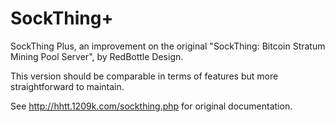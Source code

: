 SockThing+
==========
SockThing Plus, an improvement on the original "SockThing: Bitcoin Stratum Mining Pool Server", by RedBottle Design.

This version should be comparable in terms of features but more straightforward to maintain.

See http://hhtt.1209k.com/sockthing.php for original documentation.



